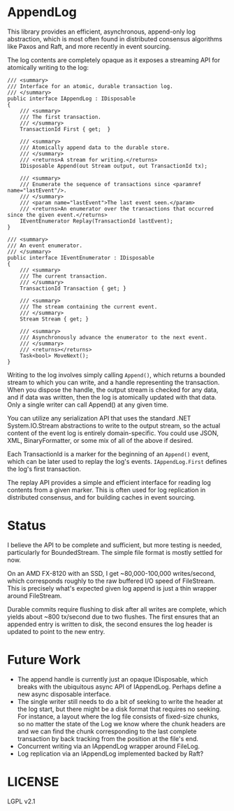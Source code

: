 # AppendLog

This library provides an efficient, asynchronous, append-only log abstraction,
which is most often found in distributed consensus algorithms like Paxos and Raft,
and more recently in event sourcing.

The log contents are completely opaque as it exposes a streaming API for atomically
writing to the log:

    /// <summary>
    /// Interface for an atomic, durable transaction log.
    /// </summary>
    public interface IAppendLog : IDisposable
    {
        /// <summary>
        /// The first transaction.
        /// </summary>
        TransactionId First { get;  }

        /// <summary>
        /// Atomically append data to the durable store.
        /// </summary>
        /// <returns>A stream for writing.</returns>
        IDisposable Append(out Stream output, out TransactionId tx);

        /// <summary>
        /// Enumerate the sequence of transactions since <paramref name="lastEvent"/>.
        /// </summary>
        /// <param name="lastEvent">The last event seen.</param>
        /// <returns>An enumerator over the transactions that occurred since the given event.</returns>
        IEventEnumerator Replay(TransactionId lastEvent);
    }

    /// <summary>
    /// An event enumerator.
    /// </summary>
    public interface IEventEnumerator : IDisposable
    {
        /// <summary>
        /// The current transaction.
        /// </summary>
        TransactionId Transaction { get; }

        /// <summary>
        /// The stream containing the current event.
        /// </summary>
        Stream Stream { get; }

        /// <summary>
        /// Asynchronously advance the enumerator to the next event.
        /// </summary>
        /// <returns></returns>
        Task<bool> MoveNext();
    }

Writing to the log involves simply calling `Append()`, which returns
a bounded stream to which you can write, and a handle representing the
transaction. When you dispose the handle, the output stream is checked
for any data, and if data was written, then the log is atomically
updated with that data. Only a single writer can call Append() at any
given time.

You can utilize any serialization API that uses the standard .NET
System.IO.Stream abstractions to write to the output stream, so the
actual content of the event log is entirely domain-specific. You
could use JSON, XML, BinaryFormatter, or some mix of all of the above
if desired.

Each TransactionId is a marker for the beginning of an `Append()`
event, which can be later used to replay the log's events.
`IAppendLog.First` defines the log's first transaction.

The replay API provides a simple and efficient interface for reading
log contents from a given marker. This is often used for log
replication in distributed consensus, and for building caches in
event sourcing.

# Status

I believe the API to be complete and sufficient, but more testing is
needed, particularly for BoundedStream. The simple file format is mostly
settled for now.

On an AMD FX-8120 with an SSD, I get ~80,000-100,000 writes/second,
which corresponds roughly to the raw buffered I/O speed of FileStream.
This is precisely what's expected given log append is just a thin
wrapper around FileStream.

Durable commits require flushing to disk after all writes are
complete, which yields about ~800 tx/second due to two flushes. The
first ensures that an appended entry is written to disk, the second
ensures the log header is updated to point to the new entry.

# Future Work

 * The append handle is currently just an opaque IDisposable, which
   breaks with the ubiquitous async API of IAppendLog. Perhaps define
   a new async disposable interface.
 * The single writer still needs to do a bit of seeking to write the
   header at the log start, but there might be a disk format that
   requires no seeking. For instance, a layout where the log file
   consists of fixed-size chunks, so no matter the state of the Log
   we know where the chunk headers are and we can find the chunk
   corresponding to the last complete transaction by back tracking
   from the position at the file's end.
 * Concurrent writing via an IAppendLog wrapper around FileLog.
 * Log replication via an IAppendLog implemented backed by Raft?

# LICENSE

LGPL v2.1